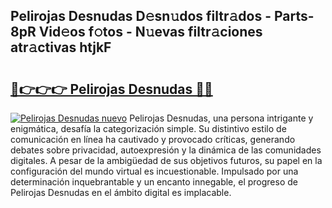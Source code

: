 ## Pelirojas Desnudas D𝚎sn𝚞dos filtr𝚊dos - Parts-8pR Vid𝚎os f𝚘tos - N𝚞evas filtr𝚊ciones atr𝚊ctivas htjkF

# <h2><a href="http://mb3cvg.tromn.icu/?c=Pelirojas+Desnudas">🔗👉👉👉 Pelirojas Desnudas 🔗🔗</a></h2>

[![Pelirojas Desnudas nuevo](https://i.imgur.com/pEAQMta.gif)](http://mb3cvg.tromn.icu/?c=Pelirojas+Desnudas)
Pelirojas Desnudas, una persona intrigante y enigmática, desafía la categorización simple. Su distintivo estilo de comunicación en línea ha cautivado y provocado críticas, generando debates sobre privacidad, autoexpresión y la dinámica de las comunidades digitales. A pesar de la ambigüedad de sus objetivos futuros, su papel en la configuración del mundo virtual es incuestionable. Impulsado por una determinación inquebrantable y un encanto innegable, el progreso de Pelirojas Desnudas en el ámbito digital es implacable.

